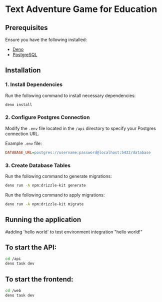 # Text Adventure Game for Education

## Prerequisites

Ensure you have the following installed:

- [Deno](https://deno.land/)
- [PostgreSQL](https://www.postgresql.org/)

## Installation

### 1. Install Dependencies

Run the following command to install necessary dependencies:

```bash
deno install
```

### 2. Configure Postgres Connection

Modify the `.env` file located in the `/api` directory to specify your Postgres connection URL.

Example `.env` file:

```ini
DATABASE_URL=postgres://username:password@localhost:5432/database
```

### 3. Create Database Tables

Run the following command to generate migrations:

```bash
deno run -A npm:drizzle-kit generate
```

Run the following command to apply migrations:

```bash
deno run -A npm:drizzle-kit migrate
```

## Running the application

#adding 'hello world' to test environment integration
"hello world!"

## To start the API:

```bash
cd /api
deno task dev
```

## To start the frontend:
```bash
cd /web
deno task dev
```